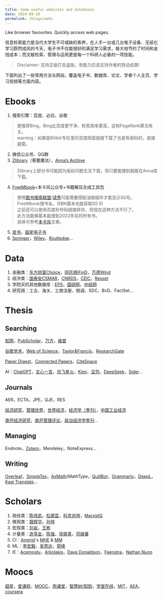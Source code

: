 ```yaml
---
title: Some useful websites and databases
date: 2024-09-10
permalink: /blogs/webs
---
```


Like browser favourites. Quickly access web pages.


信息检索能力是当代大学生不可或缺的素养，在人手一台或几台电子设备、无纸化学习蔚然成风的今天，电子书不仅能很好的满足学习需求，极大地节约了时间和金钱成本；而文献检索、管理与运用更是每一个科研人必备的一项技能。
> Disclaimer: 支持正版打击盗版，有能力应该支持作者的劳动成果!

下面列出了一些常用方法与网站，覆盖电子书、数据库、论文、学者个人主页、学习视频等方面内容。

# Ebooks

1. 搜索引擎：百度、必应、谷歌
> 更推荐Bing，Bing比百度更干净、检索效率更高，这和PageRank算法有关。  
> warning：如果是Bilibili专栏里的百度网盘链接下载了也是有密码的，直接避雷。
2. 微信公众号、QQ群
3. [Zlibrary](https://zh.z-lib.fm/)（需要魔法），[Anna’s Archive](https://annas-archive.org/)
> Zlibrary上部分书可能因为版权问题无法下载，但只要能搜到就能在Anna库下载。
4. [FreeMbook](https://freembook.com/)+本卡风公众号+书籍解压合成工具包
> 使用[图书搜索联盟](http://www.ucdrs.superlib.net/)/[读秀](http://www.duxiu.com)可能需要搭配油猴插件才能显示SS号。  
> FreeMbook搜书名、ISBN基本也能获取SS ID  
> 之前还可以使用百度秒传码链接转存，但现在这种方法不行了。  
> 此方法能够基本能搜到2022年前的所有书。  
> 具体可参考[本卡风](https://bkfeng.top/)文章。
5. [皮书](https://www.pishu.com.cn/skwx_ps/database?SiteID=14)，[超星电子书](http://www.sslibrary.com/)
6. [Springer](https://link.springer.com/)，[Wiley](https://onlinelibrary.wiley.com/)，[Routledge](https://www.routledge.com/?srsltid=AfmBOoqwd-cmjDotzwxDKtM_jqnlQfo2i0tt_D5JjXsUlkUs0f3ddfHH)...

# Data

1. 金融类：[东方财富Choice](https://www.eastmoney.com/)，[同花顺iFinD](https://www.10jqka.com.cn/)，[万德Wind](https://www.wind.com.cn/)
2. 经济类：[国泰安CSMAR](https://data.csmar.com/)，[CNRDS](https://www.cnrds.com/Home/Login)，[CEIC](https://insights.ceicdata.com.cn/login)，[Resset](https://www.resset.cn/databases)
3. 学院买的其他数据库：[EPS](https://www.epsnet.com.cn/index.html#/Index)，[国研网](http://g.drcnet.com.cn/u/723215/index.aspx)，[中经网](https://db.cei.cn/jsps/Home)
4. 研究用：工企、海关、工商注册、税调、SDC、BvD、FactSet...

# Thesis

## Searching

 [知网](https://www.cnki.net/)，[PubScholar](https://pubscholar.cn/)，[万方](https://www.wanfangdata.com.cn/index.html)，[维普](https://lib.cqvip.com/)  
 
 [谷歌学术](https://scholar.dosf.top/)，[Web of Science](https://www.webofscience.com)，[Taylor&Francis](https://www.tandfonline.com/)，[ResearchGate](https://www.researchgate.net/)
 
 [Paper Digest](https://www.paperdigest.org/)，[Connected Papers](https://www.connectedpapers.com/)，[CiteSpace](http://cluster.cis.drexel.edu/~cchen/citespace/download/)  

AI：[ChatGPT](https://chatgpt.com/)，[文心一言](https://yiyan.baidu.com/)，[讯飞星火](https://xinghuo.xfyun.cn/)，[Kimi](https://kimi.moonshot.cn/)，[豆包](https://www.doubao.com/chat/)，[DeepSeek](https://www.deepseek.com/)，[Sider](https://sider.ai/)...  

## Journals
AER，ECTA，JPE，QJE，RES  

[经济研究](http://www.erj.cn/cn/default.aspx)，[管理世界](http://www.mwm.net.cn/web/)，[世界经济](https://manu30.magtech.com.cn/sjjj/CN/home)，[经济学（季刊）](https://www.nsd.pku.edu.cn/cbw/jjxjk/index.htm)，[中国工业经济](https://ciejournal.ajcass.com/)  

[南开经济研究](https://nkes.nankai.edu.cn/#/)，[南开管理评论](https://nbr.nankai.edu.cn/nkglpl/home)，[政治经济学季刊](https://peqq.cbpt.cnki.net/portal/journal/portal/client/index)...

## Managing
Endnote，[Zotero](https://www.zotero.org/)，Mendeley，NoteExpress...

## Writing

[Overleaf](https://www.overleaf.com/)，[SimpleTex](https://simpletex.cn/)，[AxMath](https://www.amyxun.com/)/MathType，[QuillBot](https://quillbot.com/)，[Grammarly](https://www.grammarly.com/)，[DeepL](https://www.deepl.com/zh/translator)，[Kagi Translate](https://translate.kagi.com/)...

# Scholars

1. 政经类：[陈伟凯](https://weikaichen.gitlab.io/)，[松尾匡](https://matsuo-tadasu.ptu.jp/)，[科克肖特](https://paulcockshott.wordpress.com/)，[MarxistQ](https://qwaeng.github.io/)
2. 微观类：[聂辉华](http://www.niehuihua.com/)，[孙祥](https://www.xiangsun.org/)
3. 宏观类：[刘岩](http://www.liuyanecon.com/)，[王彬](https://github.com/binwangwork)
4. 计量类：[连享会](https://www.lianxh.cn/)，[陈强](http://www.econometrics-stata.com/)，[徐轶青](https://yiqingxu.org/)，[司继春](http://www.sijichun.pro/)
5. CI：[Angrist](https://economics.mit.edu/people/faculty/josh-angrist)'s [MHE](https://www.mostlyharmlesseconometrics.com/) & [MM](https://www.masteringmetrics.com/)
6. ML：[李宏毅](https://speech.ee.ntu.edu.tw/~hylee/index.php)，[吴恩达](https://www.andrewng.org/)，[郭峰](http://www.guof1984.net/)
7. IE：[Acemoglu](https://economics.mit.edu/people/faculty/daron-acemoglu)，[Arkolakis](https://arkolakis.com/)，[Dave Donaldson](https://dave-donaldson.com/)，[Feenstra](http://www.robertcfeenstra.com/)，[Nathan Nunn](https://nathannunn.arts.ubc.ca/)

# Moocs

[超星](https://www.chaoxing.com/)，[爱课程](https://www.icourses.cn/home/)，[MOOC](https://www.icourse163.org/)，[雨课堂](https://www.yuketang.cn/)，[智慧树/知到](https://www.zhihuishu.com/)，[学堂在线](https://www.xuetangx.com/)，[MIT](https://ocw.mit.edu/)，[AEA](https://www.aeaweb.org/)，[coursera](https://www.coursera.org/)
